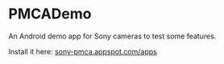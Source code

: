 # PMCADemo #

An Android demo app for Sony cameras to test some features.

Install it here: [sony-pmca.appspot.com/apps](https://sony-pmca.appspot.com/apps)

